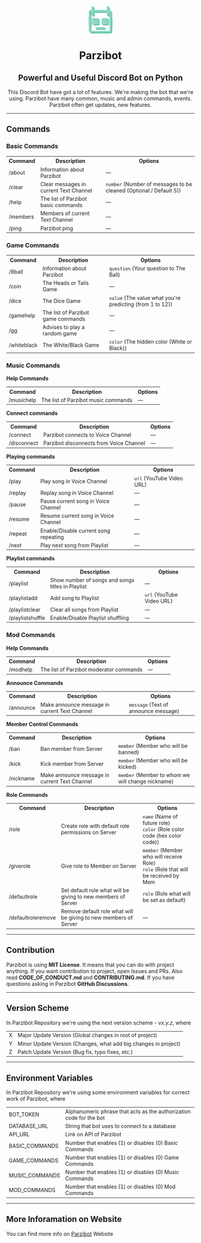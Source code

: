 <div align="center">
    <img src="https://github.com/m3r1v3/Parzibot/blob/main/assets/Parzibot.svg" width="64">
    <h1 align="center">Parzibot</h1>
    <h2 align="center">Powerful and Useful Discord Bot on Python</h2>
    <p>
        This Discord Bot have got a lot of features.
        We're making the bot that we're using.
        Parzibot have many common, music and admin commands, events.
        Parzibot often get updates, new features. 
    </p>
</div>

<hr/>

<div>
    <h2>Commands</h2>
    <h3>Basic Commands</h3>
    <table>
        <tr><th>Command</th><th>Description</th><th>Options</th></tr>
        <tr><td>/about</td><td>Information about Parzibot</td><td>—</td></tr>
        <tr><td>/clear</td><td>Clear messages in current Text Channel</td><td><code>number</code> (Number of messages to be cleaned (Optional / Default 5))</td></tr>
        <tr><td>/help</td><td>The list of Parzibot basic commands</td><td>—</td></tr>
        <tr><td>/members</td><td>Members of current Text Channel</td><td>—</td></tr>
        <tr><td>/ping</td><td>Parzibot ping</td><td>—</td></tr>
    </table>
    <h3>Game Commands</h3>
    <table>
        <tr><th>Command</th><th>Description</th><th>Options</th></tr>
        <tr><td>/8ball</td><td>Information about Parzibot</td><td><code>question</code> (Your question to The Ball)</td></tr>
        <tr><td>/coin</td><td>The Heads or Tails Game</td><td>—</td></tr>
        <tr><td>/dice</td><td>The Dice Game</td><td><code>value</code> (The value what you're predicting (from 1 to 12))</td></tr>
        <tr><td>/gamehelp</td><td>The list of Parzibot game commands</td><td>—</td></tr>
        <tr><td>/gg</td><td>Advises to play a random game</td><td>—</td></tr>
        <tr><td>/whiteblack</td><td>The White/Black Game</td><td><code>color</code> (The hidden color (White or Black))</td></tr>
    </table>
    <h3>Music Commands</h3>
    <b>Help Commands</b>
    <table>
        <tr><th>Command</th><th>Description</th><th>Options</th></tr>
        <tr><td>/musichelp</td><td>The list of Parzibot music commands</td><td>—</td></tr>
    </table>
    <b>Connect commands</b>
    <table>
        <tr><th>Command</th><th>Description</th><th>Options</th></tr>
        <tr><td>/connect</td><td>Parzibot connects to Voice Channel</td><td>—</td></tr>
        <tr><td>/disconnect</td><td>Parzibot disconnects from Voice Channel</td><td>—</td></tr>
    </table>
    <b>Playing commands</b>
    <table>
        <tr><th>Command</th><th>Description</th><th>Options</th></tr>
        <tr><td>/play</td><td>Play song in Voice Channel</td><td><code>url</code> (YouTube Video URL)</td></tr>
        <tr><td>/replay</td><td>Replay song in Voice Channel</td><td>—</td></tr>
        <tr><td>/pause</td><td>Pause current song in Voice Channel</td><td>—</td></tr>
        <tr><td>/resume</td><td>Resume current song in Voice Channel</td><td>—</td></tr>
        <tr><td>/repeat</td><td>Enable/Disable current song repeating</td><td>—</td></tr>
        <tr><td>/next</td><td>Play next song from Playlist</td><td>—</td></tr>
    </table>
    <b>Playlist commands</b>
    <table>
        <tr><th>Command</th><th>Description</th><th>Options</th></tr>
        <tr><td>/playlist</td><td>Show number of songs and songs titles in Playlist</td><td>—</td></tr>
        <tr><td>/playlistadd</td><td>Add song to Playlist</td><td><code>url</code> (YouTube Video URL)</td></tr>
        <tr><td>/playlistclear</td><td>Clear all songs from Playlist</td><td>—</td></tr>
        <tr><td>/playlistshuffle</td><td>Enable/Disable Playlist shuffling</td><td>—</td></tr>
    </table>
    <h3>Mod Commands</h3>
    <b>Help Commands</b>
    <table>
        <tr><th>Command</th><th>Description</th><th>Options</th></tr>
        <tr><td>/modhelp</td><td>The list of Parzibot moderator commands</td><td>—</td></tr>
    </table>
    <b>Announce Commands</b>
    <table>
        <tr><th>Command</th><th>Description</th><th>Options</th></tr>
        <tr><td>/announce</td><td>Make announce message in current Text Channel</td><td><code>message</code> (Text of announce message)</td></tr>
    </table>
    <b>Member Control Commands</b>
    <table>
        <tr><th>Command</th><th>Description</th><th>Options</th></tr>
        <tr><td>/ban</td><td>Ban member from Server</td><td><code>member</code> (Member who will be banned)</td></tr>
        <tr><td>/kick</td><td>Kick member from Server</td><td><code>member</code> (Member who will be kicked)</td></tr>
        <tr><td>/nickname</td><td>Make announce message in current Text Channel</td><td><code>member</code> (Member to whom we will change nickname)</td></tr>
    </table>
    <b>Role Commands</b>
    <table>
        <tr><th>Command</th><th>Description</th><th>Options</th></tr>
        <tr><td>/role</td><td>Create role with default role permissions on Server</td><td><code>name</code> (Name of future role) <br> <code>color</code> (Role color code (hex color code))</td></tr>
        <tr><td>/giverole</td><td>Give role to Member on Server</td><td><code>member</code> (Member who will receive Role) <br> <code>role</code> (Role that will be received by Mem</td></tr>
        <tr><td>/defaultrole</td><td>Set default role what will be giving to new members of Server</td><td><code>role</code> (Role what will be set as default)</td></tr>
        <tr><td>/defaultroleremove</td><td>Remove default role what will be giving to new members of Server</td><td>—</td></tr>
    </table>
</div>

<hr/>

<div>
    <h2>Contribution</h2>
    <p>
        Parzibot is using <b>MIT License</b>.
        It means that you can do with project anything.
        If you want contribution to project, open Issues and PRs.
        Also read <b>CODE_OF_CONDUCT.md</b> and <b>CONTRIBUTING.md</b>.
        If you have questions asking in Parzibot <b>GitHub Discussions</b>.
    </p>
</div>

<hr/>

<div>
    <h2>Version Scheme</h2>
    <p>
        In Parzibot Repository we're using the next version scheme - v<i>x.y.z</i>, where
        <table>
            <tr><td>X</td><td>Major Update Version (Global changes in root of project)</td></tr>
            <tr><td>Y</td><td>Minor Update Version (Changes, what add big changes in project)</td></tr>
            <tr><td>Z</td><td>Patch Update Version (Bug fix, typo fixes, etc.)</td></tr>
        </table>
    </p>
</div>

<hr/>

<div>
    <h2>Environment Variables</h2>
    <p>
        In Parzibot Repository we're using some environment variables for correct work of Parzibot, where
        <table>
            <tr><td>BOT_TOKEN</td><td>Alphanumeric phrase that acts as the authorization code for the bot</td></tr>
            <tr><td>DATABASE_URL</td><td>String that bot uses to connect to a database</td></tr>
            <tr><td>API_URL</td><td>Link on API of Parzibot</td></tr>
            <tr><td>BASIC_COMMANDS</td><td>Number that enables (1) or disables (0) Basic Commands</td></tr>
            <tr><td>GAME_COMMANDS</td><td>Number that enables (1) or disables (0) Game Commands</td></tr>
            <tr><td>MUSIC_COMMANDS</td><td>Number that enables (1) or disables (0) Music Commands</td></tr>
            <tr><td>MOD_COMMANDS</td><td>Number that enables (1) or disables (0) Mod Commands</td></tr>
        </table>
    </p>
</div>

<hr/>

<div>
    <h2>More Inforamation on Website</h2>
    <p>
        You can find more info on <a href="https://merive.vercel.app/parzibot/">Parzibot</a> Website
    </p>
</div>
